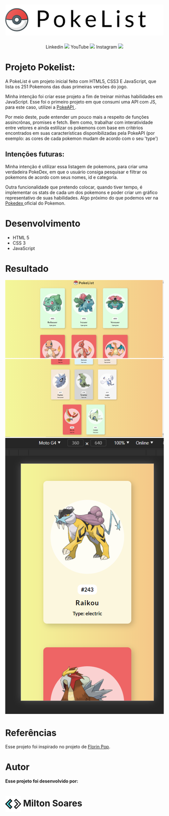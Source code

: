 <div align="center">
  <h1>
    <img src="assets/images/PokeList-Logo.svg">
  </h1>
<a hrec="https://www.linkedin.com/in/soaresmilton/" target="_blank"> Linkedin
  <img src="https://img.shields.io/badge/linkedin-%230077B5.svg?&style=for-the-badge&logo=linkedin&logoColor=white" /> 
</a>
<a hrec="https://www.youtube.com/channel/UCMsbUh0LDOMQCTBdBXwkFiQ" target="_blank"> YouTube
  <img src="https://img.shields.io/badge/youtube-%23FF0000.svg?&style=for-the-badge&logo=youtube&logoColor=white" />
</a>
<a hrec="https://www.instagram.com/soaresmiltinho/" target="_blank"> Instagram
  <img src="https://img.shields.io/badge/instagram-%23E4405F.svg?&style=for-the-badge&logo=instagram&logoColor=white" />
</a>
</div>

# Projeto Pokelist:

<p>
A PokeList é um projeto inicial feito com HTML5, CSS3 E JavaScript, que lista os 251 Pokemons das duas primeiras versões do jogo.

Minha intenção foi criar esse projeto a fim de treinar minhas habilidades em JavaScript. Esse foi o primeiro projeto em que consumi uma API com JS, para este caso, utilizei a  <a href="https://pokeapi.co/" target="_blank"> PokeAPI </a> .

Por meio deste, pude entender um pouco mais a respeito de funções assincrônas, promises e fetch. Bem como, trabalhar com interatividade entre vetores e ainda estilizar os pokemons com base em critérios encontrados em suas características disponibilizadas pela PokeAPI (por exemplo: as cores de cada pokemon mudam de acordo com o seu 'type')
</p>

## Intenções futuras:
<p>
Minha intenção é utilizar essa listagem de pokemons, para criar uma verdadeira PokeDex, em que o usuário consiga pesquisar e filtrar os pokemons de acordo com seus nomes, id e categoria. 

Outra funcionalidade que pretendo colocar, quando tiver tempo, é implementar os stats de cada um dos pokemons e poder criar um gráfico representativo de suas habilidades. Algo próximo do que podemos ver na <a href="https://www.pokemon.com/br/pokedex/" target="_blank"> Pokedex </a> oficial do Pokemon.
</p>

# Desenvolvimento
<ul>
<li>HTML 5</li>
<li>CSS 3</li>
<li>JavaScript</li>
</ul>

# Resultado

<div align="center">

  <img src="assets/images/pokelist-resultado.png" alt="Resultado final da pokelist">
  <img src="assets/images/pokelist-resultado-2.png" alt="Resultado final da pokelist">
  <img src="assets/images/pokelist-resultado-3.png" alt="Resultado final da pokelist">
 </div>

# Referências
Esse projeto foi inspirado no projeto de <a href="https://github.com/florinpop17" target="_blank"> Florin Pop</a>.
# Autor
<strong>Esse projeto foi desenvolvido por:</strong>
<h1>
  <img src="assets/images/LogoSMCode_Icon.png" height="50" align="center" margin-left="30px" alt="Logo SM Code">
Milton Soares
</h1>

